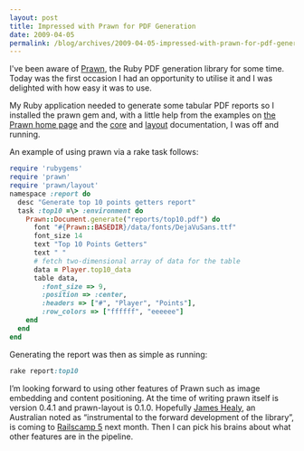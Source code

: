 ```yaml
---
layout: post
title: Impressed with Prawn for PDF Generation
date: 2009-04-05
permalink: /blog/archives/2009-04-05-impressed-with-prawn-for-pdf-generation
---
```


I've been aware of [Prawn](http://github.com/sandal/prawn/tree/master),
the Ruby PDF generation library for some time. Today was the first
occasion I had an opportunity to utilise it and I was delighted with how
easy it was to use.

My Ruby application needed to generate some tabular PDF reports so I
installed the prawn gem and, with a little help from the examples on
[the Prawn home page](http://prawn.majesticseacreature.com/) and the
[core](http://prawn.majesticseacreature.com/docs/prawn-core/) and
[layout](http://prawn.majesticseacreature.com/docs/prawn-layout/)
documentation, I was off and running.

An example of using prawn via a rake task follows:

```ruby
require 'rubygems'  
require 'prawn'  
require 'prawn/layout'  
namespace :report do  
  desc "Generate top 10 points getters report"  
  task :top10 =\> :environment do  
    Prawn::Document.generate("reports/top10.pdf") do  
      font "#{Prawn::BASEDIR}/data/fonts/DejaVuSans.ttf"  
      font_size 14  
      text "Top 10 Points Getters"  
      text " "  
      # fetch two-dimensional array of data for the table  
      data = Player.top10_data  
      table data,  
        :font_size => 9,  
        :position => :center,  
        :headers => ["#", "Player", "Points"],  
        :row_colors => ["ffffff", "eeeeee"]  
    end  
  end  
end  
```

Generating the report was then as simple as running:

```ruby
rake report:top10  
```

I’m looking forward to using other features of Prawn such as image
embedding and content positioning. At the time of writing prawn itself
is version 0.4.1 and prawn-layout is 0.1.0. Hopefully [James
Healy](http://yob.id.au), an Australian noted as “instrumental to the
forward development of the library”, is coming to [Railscamp
5](http://railscampau.github.com/) next month. Then I can pick his
brains about what other features are in the pipeline.
